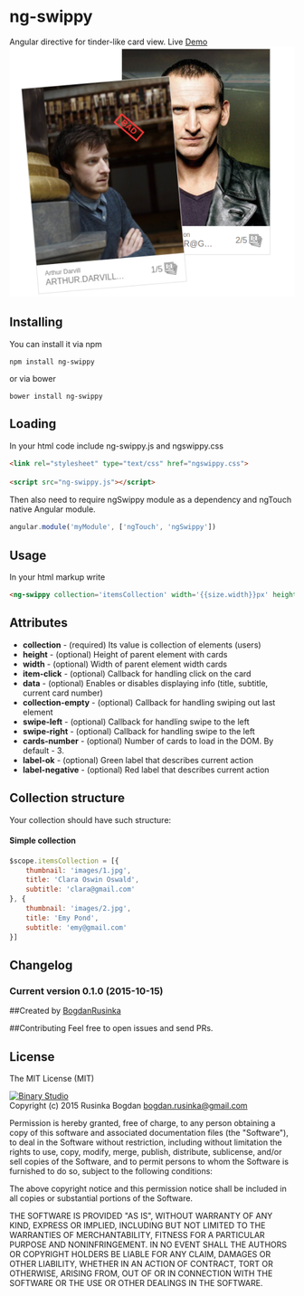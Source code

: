 # ng-swippy
Angular directive for tinder-like card view. 
Live [Demo](http://b1narystudio.github.io/ng-swippy/)
![alt text](https://github.com/B1naryStudio/ng-swippy/blob/master/title.png "ng-swippy example")

## Installing
You can install it via npm
```shell
npm install ng-swippy
```
or via bower
```shell
bower install ng-swippy
```

## Loading

In your html code include ng-swippy.js and ngswippy.css

```html
<link rel="stylesheet" type="text/css" href="ngswippy.css">

<script src="ng-swippy.js"></script>
```

Then also need to require ngSwippy module as a dependency and ngTouch native Angular module.

```javascript
angular.module('myModule', ['ngTouch', 'ngSwippy'])
```

## Usage

In your html markup write

```html
<ng-swippy collection='itemsCollection' width='{{size.width}}px' height='{{size.height}}px' item-click='myCustomFunction' data='showinfo'collection-empty='swipeend' swipe-left='swipeLeft'  swipe-right='swipeRight' cards-number='2' label-ok='Cool' label-negative='Bad'></ng-swippy>
```
## Attributes

* **collection** - (required) Its value is collection of elements (users)
* **height** - (optional) Height of parent element with cards
* **width** - (optional) Width of parent element width cards
* **item-click** - (optional) Callback for handling click on the card
* **data** - (optional) Enables or disables displaying info (title, subtitle, current card number)
* **collection-empty**  - (optional) Callback for handling swiping out last element
* **swipe-left** - (optional) Callback for handling swipe to the left
* **swipe-right** - (optional) Callback for handling swipe to the left
* **cards-number** - (optional) Number of cards to load in the DOM. By default - 3.
* **label-ok** - (optional) Green label that describes current action
* **label-negative** - (optional) Red label that describes current action

## Collection structure

Your collection should have such structure:
#### Simple collection 
```javascript
$scope.itemsCollection = [{
	thumbnail: 'images/1.jpg',
	title: 'Clara Oswin Oswald',
	subtitle: 'clara@gmail.com'
}, {
	thumbnail: 'images/2.jpg',
	title: 'Emy Pond',
	subtitle: 'emy@gmail.com'
}]
```

## Changelog

### Current version 0.1.0 (2015-10-15)

##Created by [BogdanRusinka](https://github.com/BogdanRusinka) 

##Contributing
Feel free to open issues and send PRs. 

## License

The MIT License (MIT)

[![Binary Studio](http://www.binary-studio.com/wp-content/uploads/2014/11/logo.gif)](http://binary-studio.com)  
Copyright (c) 2015 Rusinka Bogdan bogdan.rusinka@gmail.com

Permission is hereby granted, free of charge, to any person obtaining a copy
of this software and associated documentation files (the "Software"), to deal
in the Software without restriction, including without limitation the rights
to use, copy, modify, merge, publish, distribute, sublicense, and/or sell
copies of the Software, and to permit persons to whom the Software is
furnished to do so, subject to the following conditions:

The above copyright notice and this permission notice shall be included in
all copies or substantial portions of the Software.

THE SOFTWARE IS PROVIDED "AS IS", WITHOUT WARRANTY OF ANY KIND, EXPRESS OR
IMPLIED, INCLUDING BUT NOT LIMITED TO THE WARRANTIES OF MERCHANTABILITY,
FITNESS FOR A PARTICULAR PURPOSE AND NONINFRINGEMENT. IN NO EVENT SHALL THE
AUTHORS OR COPYRIGHT HOLDERS BE LIABLE FOR ANY CLAIM, DAMAGES OR OTHER
LIABILITY, WHETHER IN AN ACTION OF CONTRACT, TORT OR OTHERWISE, ARISING FROM,
OUT OF OR IN CONNECTION WITH THE SOFTWARE OR THE USE OR OTHER DEALINGS IN
THE SOFTWARE.
